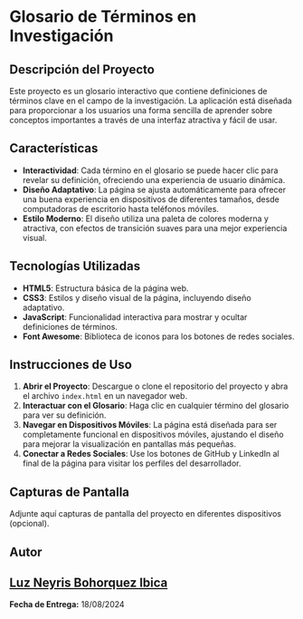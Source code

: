 # Glosario de Términos en Investigación

## Descripción del Proyecto

Este proyecto es un glosario interactivo que contiene definiciones de términos clave en el campo de la investigación. La aplicación está diseñada para proporcionar a los usuarios una forma sencilla de aprender sobre conceptos importantes a través de una interfaz atractiva y fácil de usar. 

## Características

- **Interactividad**: Cada término en el glosario se puede hacer clic para revelar su definición, ofreciendo una experiencia de usuario dinámica.
- **Diseño Adaptativo**: La página se ajusta automáticamente para ofrecer una buena experiencia en dispositivos de diferentes tamaños, desde computadoras de escritorio hasta teléfonos móviles.
- **Estilo Moderno**: El diseño utiliza una paleta de colores moderna y atractiva, con efectos de transición suaves para una mejor experiencia visual.

## Tecnologías Utilizadas

- **HTML5**: Estructura básica de la página web.
- **CSS3**: Estilos y diseño visual de la página, incluyendo diseño adaptativo.
- **JavaScript**: Funcionalidad interactiva para mostrar y ocultar definiciones de términos.
- **Font Awesome**: Biblioteca de iconos para los botones de redes sociales.

## Instrucciones de Uso

1. **Abrir el Proyecto**: Descargue o clone el repositorio del proyecto y abra el archivo `index.html` en un navegador web.
2. **Interactuar con el Glosario**: Haga clic en cualquier término del glosario para ver su definición.
3. **Navegar en Dispositivos Móviles**: La página está diseñada para ser completamente funcional en dispositivos móviles, ajustando el diseño para mejorar la visualización en pantallas más pequeñas.
4. **Conectar a Redes Sociales**: Use los botones de GitHub y LinkedIn al final de la página para visitar los perfiles del desarrollador.

## Capturas de Pantalla

Adjunte aquí capturas de pantalla del proyecto en diferentes dispositivos (opcional).

## Autor

[Luz Neyris Bohorquez Ibica](https://www.linkedin.com/in/neyrisbh/)
---

**Fecha de Entrega:** 18/08/2024
